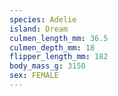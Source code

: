 ```yaml
---
species: Adelie
island: Dream
culmen_length_mm: 36.5
culmen_depth_mm: 18
flipper_length_mm: 182
body_mass_g: 3150
sex: FEMALE
---
```

